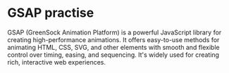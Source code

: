 # GSAP practise 
GSAP (GreenSock Animation Platform) is a powerful JavaScript library for creating high-performance animations. 
It offers easy-to-use methods for animating HTML, CSS, SVG, and other elements with smooth and flexible control over timing, easing, and sequencing. It's widely used for creating rich, interactive web experiences.
